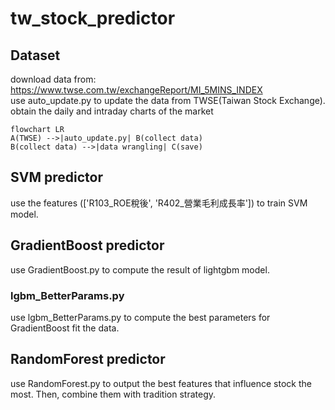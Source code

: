 # tw_stock_predictor

## Dataset
download data from: https://www.twse.com.tw/exchangeReport/MI_5MINS_INDEX  
use auto_update.py to update the data from TWSE(Taiwan Stock Exchange).  
obtain the daily and intraday charts of the market  
```mermaid
flowchart LR
A(TWSE) -->|auto_update.py| B(collect data)
B(collect data) -->|data wrangling| C(save)
```

## SVM predictor
use the features (['R103_ROE稅後', 'R402_營業毛利成長率']) to train SVM model.

## GradientBoost predictor
use GradientBoost.py to compute the result of lightgbm model.

### lgbm_BetterParams.py
use lgbm_BetterParams.py to compute the best parameters for GradientBoost fit the data.

## RandomForest predictor
use RandomForest.py to output the best features that influence stock the most. Then, combine them with tradition strategy.
